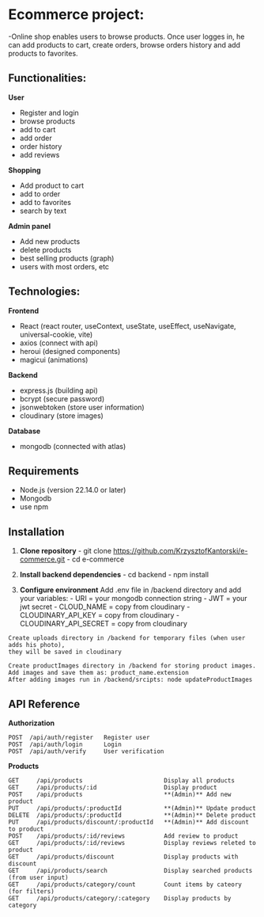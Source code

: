 # Ecommerce project:

-Online shop enables users to browse products. 
Once user logges in, he can add products to cart, create orders, browse orders history 
and add products to favorites. 


## Functionalities:

**User** 
  - Register and login 
  - browse products
  - add to cart 
  - add order 
  - order history 
  - add reviews

**Shopping** 
  - Add product to cart 
  - add to order 
  - add to favorites 
  - search by text

**Admin panel** 
  - Add new products 
  - delete products 
  - best selling products (graph) 
  - users with most orders, etc


## Technologies:

**Frontend** 
  - React (react router, useContext, useState, useEffect, useNavigate, universal-cookie, vite) 
  - axios (connect with api)
  - heroui (designed components)
  - magicui (animations)

**Backend**
  - express.js (building api) 
  - bcrypt (secure password)
  - jsonwebtoken (store user information)
  - cloudinary (store images)

**Database**
  - mongodb (connected with atlas)


## Requirements
  - Node.js (version 22.14.0 or later)
  - Mongodb
  - use npm


## Installation

  1. **Clone repository**
    - git clone https://github.com/KrzysztofKantorski/e-commerce.git
    - cd e-commerce

  2. **Install backend dependencies**
    - cd backend
    - npm install
  
  3. **Configure environment**
    Add .env file in /backend directory and add your variables:
    - URI = your mongodb connection string
    - JWT = your jwt secret
    - CLOUD_NAME = copy from cloudinary
    - CLOUDINARY_API_KEY = copy from cloudinary
    - CLOUDINARY_API_SECRET = copy from cloudinary

    Create uploads directory in /backend for temporary files (when user adds his photo), 
    they will be saved in cloudinary

    Create productImages directory in /backend for storing product images. 
    Add images and save them as: product_name.extension
    After adding images run in /backend/srcipts: node updateProductImages

## API Reference

  **Authorization**
   
    POST  /api/auth/register   Register user 
    POST  /api/auth/login      Login 
    POST  /api/auth/verify     User verification 

  **Products**
   
    GET     /api/products                       Display all products 
    GET     /api/products/:id                   Display product 
    POST    /api/products                       **(Admin)** Add new product 
    PUT     /api/products/:productId            **(Admin)** Update product 
    DELETE  /api/products/:productId            **(Admin)** Delete product 
    PUT     /api/products/discount/:productId   **(Admin)** Add discount to product 
    POST    /api/products/:id/reviews           Add review to product 
    GET     /api/products/:id/reviews           Display reviews releted to product 
    GET     /api/products/discount              Display products with discount 
    GET     /api/products/search                Display searched products (from user input) 
    GET     /api/products/category/count        Count items by cateory (for filters) 
    GET     /api/products/category/:category    Display products by category 






    
